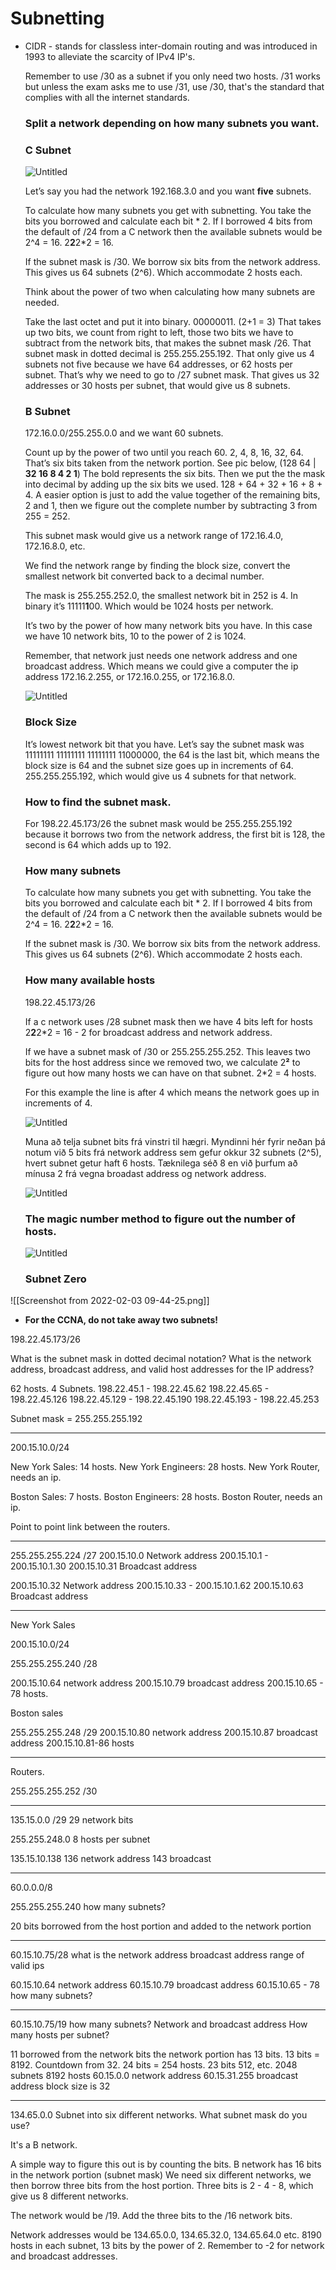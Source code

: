 # Subnetting
-  CIDR - stands for classless inter-domain routing and was introduced in 1993 to alleviate the scarcity of IPv4 IP's. 
    
    Remember to use /30 as a subnet if you only need two hosts. /31 works but unless the exam asks me to use /31, use /30, that's the standard that complies with all the internet standards.
    
    ### Split a network depending on how many subnets you want.
    
    ### C Subnet
    
    ![Untitled](CCNA/Untitled.png)
    
    Let’s say you had the network 192.168.3.0 and you want **five** subnets.
    
    To calculate how many subnets you get with subnetting. You take the bits you borrowed and calculate each bit * 2. If I borrowed 4 bits from the default of /24 from a C network then the available subnets would be 2^4 = 16. 2**2**2*2 = 16. 
    
    If the subnet mask is /30. We borrow six bits from the network address. This gives us 64 subnets (2^6). Which accommodate 2 hosts each.
    
    Think about the power of two when calculating how many subnets are needed.
    
    Take the last octet and put it into binary. 00000011. (2+1 = 3) That takes up two bits, we count from right to left, those two bits we have to subtract from the network bits, that makes the subnet mask /26. That subnet mask in dotted decimal is 255.255.255.192. That only give us 4 subnets not five because we have 64 addresses, or 62 hosts per subnet. That’s why we need to go to /27 subnet mask. That gives us 32 addresses or 30 hosts per subnet, that would give us 8 subnets.
    
    ### B Subnet
    
    172.16.0.0/255.255.0.0 and we want 60 subnets.
    
    Count up by the power of two until you reach 60. 2, 4, 8, 16, 32, 64. That’s six bits taken from the network portion. See pic below, (128 64 | **32 16 8 4 2 1**) The bold represents the six bits. Then we put the the mask into decimal by adding up the six bits we used. 128 + 64 + 32 + 16 + 8 + 4. A easier option is just to add the value together of the remaining bits, 2 and 1, then we figure out the complete number by subtracting 3 from 255 = 252.
    
    This subnet mask would give us a network range of 172.16.4.0, 172.16.8.0, etc.
    
    We find the network range by finding the block size, convert the smallest network bit converted back to a decimal number.
    
    The mask is 255.255.252.0, the smallest network bit in 252 is 4. In binary it’s 11111**1**00. Which would be 1024 hosts per network.
    
    It’s two by the power of how many network bits you have. In this case we have 10 network bits, 10 to the power of 2 is 1024.
    
    Remember, that network just needs one network address and one broadcast address. Which means we could give a computer the ip address 172.16.2.255, or 172.16.0.255, or 172.16.8.0.
    
    ![Untitled](CCNA/Untitled%201.png)
    
    ### Block Size
    
    It’s lowest network bit that you have.  Let’s say the subnet mask was 11111111 11111111 11111111 11000000, the 64 is the last bit, which means the block size is 64 and the subnet size goes up in increments of 64. 255.255.255.192, which would give us 4 subnets for that network.
    
    ### How to find the subnet mask.
    
    For 198.22.45.173/26 the subnet mask would be 255.255.255.192 because it borrows two from the network address, the first bit is 128, the second is 64 which adds up to 192.
    
    ### How many subnets
    
    To calculate how many subnets you get with subnetting. You take the bits you borrowed and calculate each bit * 2. If I borrowed 4 bits from the default of /24 from a C network then the available subnets would be 2^4 = 16. 2**2**2*2 = 16. 
    
    If the subnet mask is /30. We borrow six bits from the network address. This gives us 64 subnets (2^6). Which accommodate 2 hosts each.
    
    ### How many available hosts
    
    198.22.45.173/26
    
    If a c network uses /28 subnet mask then we have 4 bits left for hosts 2**2**2*2 = 16 - 2 for broadcast address and network address.
    
    If we have a subnet mask of /30 or 255.255.255.252. This leaves two bits for the host address since we removed two, we calculate 2**²** to figure out how many hosts we can have on that subnet. 2*2 = 4 hosts.
    
    For this example the line is after 4 which means the network goes up in increments of 4.
    
    ![Untitled](CCNA/Untitled%202.png)
    
     Muna að telja subnet bits frá vinstri til hægri. Myndinni hér fyrir neðan þá notum við 5 bits frá network address sem gefur okkur 32 subnets (2^5), hvert subnet getur haft 6 hosts. Tæknilega séð 8 en við þurfum að mínusa 2 frá vegna broadast address og network address.
    
    ![Untitled](CCNA/Untitled%203.png)
    
    ### The magic number method to figure out the number of hosts.
    
    ![Untitled](CCNA/Untitled%204.png)

	### Subnet Zero ###
![[Screenshot from 2022-02-03 09-44-25.png]]
- **For the CCNA, do not take away two subnets!**


198.22.45.173/26

What is the subnet mask in dotted decimal notation?
What is the network address, broadcast address, and valid host addresses for the IP address?


62 hosts.
4 Subnets.
198.22.45.1 - 198.22.45.62
198.22.45.65 - 198.22.45.126
198.22.45.129 - 198.22.45.190
198.22.45.193 - 198.22.45.253

Subnet mask = 255.255.255.192

-----------------------------------
200.15.10.0/24

New York Sales: 14 hosts.
New York Engineers: 28 hosts.
New York Router, needs an ip.

Boston Sales: 7 hosts.
Boston Engineers: 28 hosts.
Boston Router, needs an ip.

Point to point link between the routers.

----------------------------------------

255.255.255.224 /27
200.15.10.0 Network address
200.15.10.1 - 200.15.10.1.30
200.15.10.31 Broadcast address

200.15.10.32 Network address
200.15.10.33 - 200.15.10.1.62
200.15.10.63 Broadcast address


---------------------------------------------
New York Sales

200.15.10.0/24

255.255.255.240 /28

200.15.10.64 network address
200.15.10.79 broadcast address
200.15.10.65 - 78 hosts.

Boston sales

255.255.255.248 /29
200.15.10.80 network address
200.15.10.87 broadcast address
200.15.10.81-86 hosts

---------------
Routers.

255.255.255.252 /30



-------------------

135.15.0.0 /29
29 network bits

255.255.248.0
8 hosts per subnet


135.15.10.138
136 network address
143 broadcast


------------------------

60.0.0.0/8

255.255.255.240 how many subnets?

20 bits borrowed from the host portion and added to the network portion


-------------------------

60.15.10.75/28
what is the network address
broadcast address
range of valid ips

60.15.10.64 network address
60.15.10.79 broadcast address
60.15.10.65 - 78
how many subnets?

-----------------------------------

60.15.10.75/19
how many subnets?
Network and broadcast address
How many hosts per subnet?

11 borrowed from the network bits
the network portion has 13 bits. 13 bits = 8192. Countdown from 32. 24 bits = 254 hosts. 23 bits 512, etc.
2048 subnets
8192 hosts
60.15.0.0 network address
60.15.31.255 broadcast address
block size is 32

-----------------------------

134.65.0.0
Subnet into six different networks.
What subnet mask do you use?

It's a B network.

A simple way to figure this out is by counting
the bits. B network has 16 bits in the network portion (subnet mask)
We need six different networks, we then borrow three bits from the host portion.
Three bits is 2 - 4 - 8, which give us 8 different networks.

The network would be /19. Add the three bits to the /16 network bits.

Network addresses would be 134.65.0.0, 134.65.32.0, 134.65.64.0 etc.
8190 hosts in each subnet, 13 bits by the power of 2. Remember to -2 for network and broadcast addresses.

